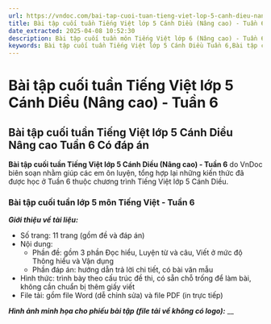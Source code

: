 ```yaml
---
url: https://vndoc.com/bai-tap-cuoi-tuan-tieng-viet-lop-5-canh-dieu-nang-cao-tuan-6-329579
title: Bài tập cuối tuần Tiếng Việt lớp 5 Cánh Diều (Nâng cao) - Tuần 6 - VnDoc.com
date_extracted: 2025-04-08 10:52:30
description: Bài tập cuối tuần môn Tiếng Việt lớp 6 (Nâng cao) - Tuần 6 CD được VnDoc biên soạn nhằm hỗ trợ các em học sinh tham khảo, luyện tập.
keywords: Bài tập cuối tuần Tiếng Việt lớp 5 Cánh Diều Tuần 6,Bài tập cuối tuần môn Tiếng Việt lớp 5 Tuần 6,phiếu bài tập cuối tuần lớp 5 môn tiếng việt,bài tập cuối tuần lớp 5 môn tiếng việt,Đề kiểm tra cuối tuần môn Tiếng Việt lớp 5 Tuần 6,Đề kiểm tra cuối tuần môn Tiếng Việt lớp 5,Bài tập cuối tuần môn Tiếng Việt lớp 5,ôn tập tiếng việt lớp 5,giải bài tập tiếng việt lớp 5,bài tập tiếng việt lớp 5,phiếu bài tập cuối tuần tiếng việt lớp 5
---
```


# Bài tập cuối tuần Tiếng Việt lớp 5 Cánh Diều \(Nâng cao\) - Tuần 6
## Bài tập cuối tuần Tiếng Việt lớp 5 Cánh Diều Nâng cao Tuần 6 Có đáp án
**Bài tập cuối tuần Tiếng Việt lớp 5 Cánh Diều \(Nâng cao\) - Tuần 6** do VnDoc biên soạn nhằm giúp các em ôn luyện, tổng hợp lại những kiến thức đã được học ở Tuần 6 thuộc chương trình Tiếng Việt lớp 5 Cánh Diều.
### **Bài tập cuối tuần lớp 5 môn Tiếng Việt - Tuần 6**
 _**Giới thiệu về tài liệu:**_
  * Số trang: 11 trang \(gồm đề và đáp án\)
  * Nội dung:
    * Phần đề: gồm 3 phần Đọc hiểu, Luyện từ và câu, Viết ở mức độ Thông hiểu và Vận dụng
    * Phần đáp án: hướng dẫn trả lời chi tiết, có bài văn mẫu
  * Hình thức: trình bày theo cấu trúc đề thi, có sẵn chỗ trống để làm bài, không cần chuẩn bị thêm giấy viết
  * File tải: gồm file Word \(dễ chỉnh sửa\) và file PDF \(in trực tiếp\)

_**Hình ảnh minh họa cho phiếu bài tập \(file tải về không có logo\):**_
__
